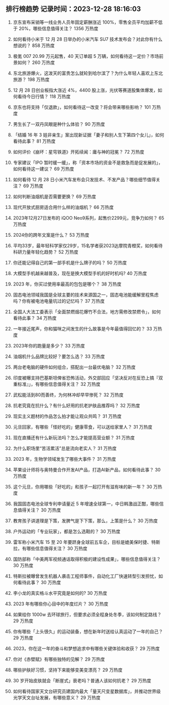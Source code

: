 
## 排行榜趋势 记录时间：2023-12-28 18:16:03
  
  1. 京东宣布采销等一线业务人员年固定薪酬涨近 100%，零售全员平均加薪不低于 20%，哪些信息值得关注？ 1356 万热度
    
  2. 如何看待小米于 12 月 28 日举办的小米汽车 SU7 技术发布会？对此你有什么想说的？ 858 万热度
    
  3. 极氪 007 20.99 万元起售，40 天订单超 5 万辆，如何看待这一定价？市场前景如何？ 260 万热度
    
  4. 东北旅游爆火，这泼天的富贵怎么就轮到哈尔滨了？为什么年轻人喜欢上东北旅游？ 198 万热度
    
  5. 12 月 28 日创业板指大涨近 4%，4400 股上涨，光伏等赛道股集体爆发，如何看待今日行情？ 118 万热度
    
  6. 京东也将支持「仅退款」，如何看待这一改变？将会带来哪些影响？ 101 万热度
    
  7. 男生长了一双丹凤眼是种什么体验？ 90 万热度
    
  8. 「结婚 16 年 3 娃非亲生」案出现新证据「妻子和别人生下第四个女儿」，如何看待此事？ 81 万热度
    
  9. 如何评价《崩坏：星穹铁道》开拓续闻：庸与神的冠冕？ 72 万热度
    
  10. 专家建议「IPO 暂时缓一缓」，称「资本市场的资金不是救急而是促发展的」，如何看待这一建议？ 69 万热度
    
  11. 如何看待 12 月 28 日小米汽车发布会只发技术、不发产品？哪些细节值得关注？ 69 万热度
    
  12. 如何判断油烟机是否需要更换？ 69 万热度
    
  13. 现代开放式厨房适合用什么样的油烟机？ 66 万热度
    
  14. 2023年12月27日发布的 iQOO Neo9系列，起售价2299元，竞争力如何？ 65 万热度
    
  15. 2024你的跨年文案是什么？ 53 万热度
    
  16. 平均33岁，最年轻科学家仅29岁，15名学者获2023达摩院青橙奖，如何看待科研力量年轻化趋势？ 52 万热度
    
  17. 你还能记得自己的第一部手机是什么牌子的吗？ 50 万热度
    
  18. 大模型手机越来越普及，现在是换大模型手机的好时机吗? 40 万热度
    
  19. 2023 年，你买过使用率最高的包包是哪个？ 38 万热度
    
  20. 固态电池领域我国是全球主要的技术来源国之一，固态电池能缓解里程焦虑吗？你有被电池电量坑过的记忆吗？ 37 万热度
    
  21. 全国人大法工委表示「全面禁燃烟花爆竹不合法，地方需修改禁燃令」，如何看待此事？ 34 万热度
    
  22. 一年接近尾声，你和猫咪之间发生的什么故事是今年最值得回忆的？ 33 万热度
    
  23. 2023年你的跑量是多少？ 33 万热度
    
  24. 油烟机什么品牌比较好？要怎么选？ 33 万热度
    
  25. 两台老电脑的硬件如何组合，搭配出一台最优电脑？ 32 万热度
    
  26. 印度被曝支持巴基斯坦俾省恐怖活动，外交部回应「坚决反对在反恐上搞『双重标准』」，有哪些信息值得关注？ 32 万热度
    
  27. 武松能活到80而善终，为何林冲却早早惨死？ 32 万热度
    
  28. 抗老究竟在抗什么？有什么好用的抗老护肤品推荐吗？ 32 万热度
    
  29. 现实主义题材的作品怎么拍才能让观众共鸣？ 31 万热度
    
  30. 元旦回家，有哪些「怪好吃的」健康零食，可以送给家里人？ 31 万热度
    
  31. 现在直播还有什么新玩法吗？怎么才能提高营业额？ 31 万热度
    
  32. 为什么职场里“苦活累活”总是流向老实人？ 31 万热度
    
  33. 2023 年，生物学领域发生了哪些大事件？ 31 万热度
    
  34. 苹果设计师将与奥特曼合作开发AI产品，打造AI新产品，如何看待此事？ 30 万热度
    
  35. 这个元旦，你用哪些「好吃的」和孩子一起打开有滋有味的新一年？ 30 万热度
    
  36. 我国固态电池全球专利申请量近 5 年增速全球第一，中日韩激战正酣，哪些信息值得关注？ 30 万热度
    
  37. 教育孩子讲道理是下策，发脾气是下下策，那么，上策是什么？ 30 万热度
    
  38. 户外运动的「专业玩家」，都是怎么选鞋的？ 30 万热度
    
  39. 雷军称小米汽车 15 至 20 年要跻身全球前五车企，目标是媲美保时捷、特斯拉，有哪些信息值得关注？ 30 万热度
    
  40. 国防部称「中美两军视频通话取得积极的建设性成果」，哪些信息值得关注？ 30 万热度
    
  41. 特斯拉被曝曾发生机器人袭击工程师事件，自动化工厂快速转型引发担忧，如何看待此事？ 30 万热度
    
  42. 李小龙的真实格斗水平究竟是如何的? 30 万热度
    
  43. 2023 年有哪些你心目中的年度烂片？ 30 万热度
    
  44. 如果给你 1000w 去环球旅行，但要求必须全程身处冬季，该如何制定路线？ 29 万热度
    
  45. 你有哪些「上头很久」的运动装备，想在新年时送给认真运动了一年的自己？ 29 万热度
    
  46. 2023，你在这一年的奋斗和梦想追求中有哪些关键体验和收获？ 29 万热度
    
  47. 你对《赤壁赋》有哪些独特的见解？ 29 万热度
    
  48. 哪些护肤好习惯，坚持下来能够变美变漂亮？ 29 万热度
    
  49. 30 岁开始皮肤就会「断崖式」衰老吗？普通人该如何抗老？ 29 万热度
    
  50. 如何看待国家天文台研究员建国内最大「量天尺变星数据库」，并推动世界级光学天文台址发展，有哪些意义？ 29 万热度
    
